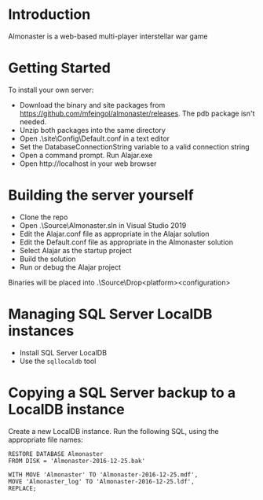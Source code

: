 # Introduction

Almonaster is a web-based multi-player interstellar war game

# Getting Started

To install your own server:

- Download the binary and site packages from https://github.com/mfeingol/almonaster/releases. The pdb package isn't needed.
- Unzip both packages into the same directory
- Open .\site\Config\Default.conf in a text editor
- Set the DatabaseConnectionString variable to a valid connection string
- Open a command prompt. Run Alajar.exe
- Open http://localhost in your web browser

# Building the server yourself

- Clone the repo
- Open .\Source\Almonaster.sln in Visual Studio 2019
- Edit the Alajar.conf file as appropriate in the Alajar solution
- Edit the Default.conf file as appropriate in the Almonaster solution
- Select Alajar as the startup project
- Build the solution
- Run or debug the Alajar project

Binaries will be placed into .\Source\Drop\<platform>\<configuration>

# Managing SQL Server LocalDB instances

- Install SQL Server LocalDB
- Use the `sqllocaldb` tool

# Copying a SQL Server backup to a LocalDB instance

Create a new LocalDB instance. Run the following SQL, using the appropriate file names:

```
RESTORE DATABASE Almonaster
FROM DISK = 'Almonaster-2016-12-25.bak'

WITH MOVE 'Almonaster' TO 'Almonaster-2016-12-25.mdf',
MOVE 'Almonaster_log' TO 'Almonaster-2016-12-25.ldf',
REPLACE;
```

